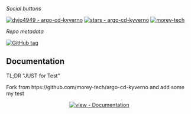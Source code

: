 _Social buttons_

[![dyjo4949 - argo-cd-kyverno](https://img.shields.io/static/v1?label=dyjo4949&message=argo-cd-kyverno&color=blue&logo=github)](https://github.com/dyjo4949/argo-cd-kyverno "Go to GitHub repo")
[![stars - argo-cd-kyverno](https://img.shields.io/github/stars/dyjo4949/argo-cd-kyverno?style=social)](https://github.com/dyjo4949/argo-cd-kyverno)
[![morey-tech](https://img.shields.io/github/forks/morey-tech/argo-cd-kyverno?style=social)](https://github.com/morey-tech/argo-cd-kyverno)


_Repo metadata_


[![GitHub tag](https://img.shields.io/github/tag/dyjo4949/argo-cd-kyverno?include_prereleases=&sort=semver&color=blue)](https://github.com/dyjo4949/argo-cd-kyverno/releases/)


## Documentation
TL;DR "JUST for Test"

Fork from htps://github.com/morey-tech/argo-cd-kyverno and add some my test 



<div align="center">

[![view - Documentation](https://img.shields.io/badge/view-Documentation-blue?style=for-the-badge)](/docs/ "Go to project documentation")

</div>

